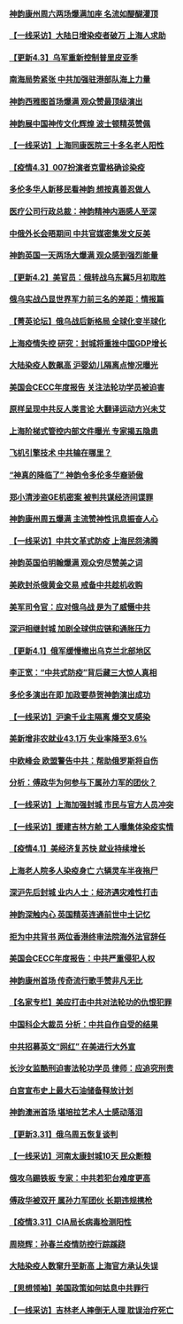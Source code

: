 #### [神韵康州周六两场爆满加座 名流如醍醐灌顶](../pages/nf4514/n13692269.md) 
#### [【一线采访】大陆日增染疫者破万 上海人求助](../pages/nf4514/n13692063.md) 
#### [【更新4.3】乌军重新控制普里皮亚季](../pages/nf4514/n13691448.md) 
#### [南海局势紧张 中共加强驻港部队海上力量](../pages/nf4514/n13692721.md) 
#### [神韵西雅图首场爆满 观众赞最顶级演出](../pages/nf4514/n13692707.md) 
#### [神韵展中国神传文化辉煌 波士顿精英赞佩](../pages/nf4514/n13692637.md) 
#### [【一线采访】上海同康医院三十多名老人阳性](../pages/nf4514/n13692575.md) 
#### [【疫情4.3】007扮演者克雷格确诊染疫](../pages/nf4514/n13692219.md) 
#### [多伦多华人新移民看神韵 想按真善忍做人](../pages/nf4514/n13692148.md) 
#### [医疗公司行政总裁：神韵精神内涵感人至深](../pages/nf4514/n13692304.md) 
#### [中俄外长会晤期间 中共官媒密集发文反美](../pages/nf4514/n13692080.md) 
#### [神韵英国一天两场大爆满 观众感到强烈能量](../pages/nf4514/n13692071.md) 
#### [【更新4.2】美官员：俄转战乌东冀5月初取胜](../pages/nf4514/n13690935.md) 
#### [俄乌实战凸显世界军力前三名的差距：情报篇](../pages/nf4514/n13691471.md) 
#### [【菁英论坛】俄乌战后新格局 全球化变半球化](../pages/nf4514/n13691014.md) 
#### [上海疫情失控 研究：封城将重挫中国GDP增长](../pages/nf4514/n13691515.md) 
#### [大陆染疫人数飙高 沪婴幼儿隔离点惨况曝光](../pages/nf4514/n13690387.md) 
#### [美国会CECC年度报告 关注法轮功学员被迫害](../pages/nf4514/n13691316.md) 
#### [原样呈现中共反人类言论 大翻译运动方兴未艾](../pages/nf4514/n13691246.md) 
#### [上海阶梯式管控内部文件曝光 专家揭五隐患](../pages/nf4514/n13691030.md) 
#### [飞机引擎技术 中共输在哪里？](../pages/nf4514/n13690281.md) 
#### [“神真的降临了” 神韵令多伦多华裔骄傲](../pages/nf4514/n13690583.md) 
#### [郑小清涉盗GE机密案 被判共谋经济间谍罪](../pages/nf4514/n13690284.md) 
#### [神韵康州周五爆满 主流赞神性讯息振奋人心](../pages/nf4514/n13690613.md) 
#### [【一线采访】中共文革式防疫 上海民怨沸腾](../pages/nf4514/n13690233.md) 
#### [神韵英国伯明翰爆满 观众穷尽赞美之词](../pages/nf4514/n13690493.md) 
#### [美欧封杀俄黄金交易 戒备中共趁机收购](../pages/nf4514/n13690297.md) 
#### [美军司令官：应对俄乌战 是为了威慑中共](../pages/nf4514/n13690165.md) 
#### [深沪相继封城 加剧全球供应链和通胀压力](../pages/nf4514/n13690199.md) 
#### [【更新4.1】俄军缓慢撤出乌克兰北部地区](../pages/nf4514/n13688930.md) 
#### [李正宽：“中共式防疫”背后藏三大惊人真相](../pages/nf4514/n13689710.md) 
#### [多伦多演出在即 加政要恭贺神韵演出成功](../pages/nf4514/n13689572.md) 
#### [【一线采访】沪逾千业主隔离 爆交叉感染](../pages/nf4514/n13688846.md) 
#### [美新增非农就业43.1万 失业率降至3.6%](../pages/nf4514/n13689262.md) 
#### [中欧峰会 欧盟警告中共：帮助俄罗斯将自伤](../pages/nf4514/n13688810.md) 
#### [分析：傅政华为何参与下属孙力军的团伙？](../pages/nf4514/n13688553.md) 
#### [【一线采访】上海加强封城 市民与官方人员冲突](../pages/nf4514/n13687989.md) 
#### [【一线采访】援建吉林方舱 工人曝集体染疫实情](../pages/nf4514/n13688306.md) 
#### [【疫情4.1】美经济复苏快 就业持续增长](../pages/nf4514/n13688194.md) 
#### [上海老人院多人染疫身亡 六辆灵车半夜拖尸](../pages/nf4514/n13687060.md) 
#### [深沪先后封城 业内人士：经济遇灾难性打击](../pages/nf4514/n13687737.md) 
#### [神韵深触内心 英国精英连通前世中土记忆](../pages/nf4514/n13688230.md) 
#### [拒为中共背书 两位香港终审法院海外法官辞任](../pages/nf4514/n13688240.md) 
#### [美国会CECC年度报告：中共严重侵犯人权](../pages/nf4514/n13687784.md) 
#### [神韵康州首场 传奇流行歌手赞非凡无比](../pages/nf4514/n13687854.md) 
#### [【名家专栏】美应打击中共对法轮功的仇恨犯罪](../pages/nf4514/n13683636.md) 
#### [中国科企大裁员 分析：中共自作自受的结果](../pages/nf4514/n13687089.md) 
#### [中共招募英文“网红” 在美进行大外宣](../pages/nf4514/n13686907.md) 
#### [长沙女监酷刑迫害法轮功学员 律师：应追究刑责](../pages/nf4514/n13684077.md) 
#### [白宫宣布史上最大石油储备释放计划](../pages/nf4514/n13686959.md) 
#### [神韵澳洲首场 堪培拉艺术人士感动落泪](../pages/nf4514/n13687066.md) 
#### [【更新3.31】俄乌周五恢复谈判](../pages/nf4514/n13686004.md) 
#### [【一线采访】河南太康封城10天 民众断粮](../pages/nf4514/n13686135.md) 
#### [俄攻乌踢铁板 专家：中共若犯台难度更高](../pages/nf4514/n13681383.md) 
#### [傅政华被双开 属孙力军团伙 长期违规携枪](../pages/nf4514/n13685927.md) 
#### [【疫情3.31】CIA局长病毒检测阳性](../pages/nf4514/n13685504.md) 
#### [周晓辉：孙春兰疫情防控行踪蹊跷](../pages/nf4514/n13683831.md) 
#### [大陆染疫人数窜升至新高 上海官方承认失误](../pages/nf4514/n13685251.md) 
#### [【思想领袖】美国政策如何姑息中共罪行](../pages/nf4514/n13654193.md) 
#### [【一线采访】吉林老人摔倒无人理 耽误治疗死亡](../pages/nf4514/n13685746.md) 
